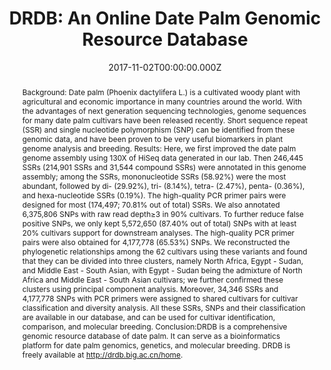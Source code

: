 ﻿---
title: "DRDB: An Online Date Palm Genomic Resource Database"
publication_types: ["2"]
# Author notes (optional)
authors: 
  - Zilong He
  - Chengwei Zhang
  - Wanfei Liu
  - Qiang Lin
  - Ting Wei
  - Hasan A Aljohi
  - Weihua-Chen
  - Songnian Hu


# Author notes (optional)
author_notes: []

publication_short: 
abstract: >-
  Background: Date palm (Phoenix dactylifera L.) is a cultivated woody plant with agricultural and economic importance in many countries around the world. With the advantages of next generation sequencing technologies, genome sequences for many date palm cultivars have been released recently. Short sequence repeat (SSR) and single nucleotide polymorphism (SNP) can be identified from these genomic data, and have been proven to be very useful biomarkers in plant genome analysis and breeding. Results: Here, we first improved the date palm genome assembly using 130X of HiSeq data generated in our lab. Then 246,445 SSRs (214,901 SSRs and 31,544 compound SSRs) were annotated in this genome assembly; among the SSRs, mononucleotide SSRs (58.92%) were the most abundant, followed by di- (29.92%), tri- (8.14%), tetra- (2.47%), penta- (0.36%), and hexa-nucleotide SSRs (0.19%). The high-quality PCR primer pairs were designed for most (174,497; 70.81% out of total) SSRs. We also annotated 6,375,806 SNPs with raw read depth≥3 in 90% cultivars. To further reduce false positive SNPs, we only kept 5,572,650 (87.40% out of total) SNPs with at least 20% cultivars support for downstream analyses. The high-quality PCR primer pairs were also obtained for 4,177,778 (65.53%) SNPs. We reconstructed the phylogenetic relationships among the 62 cultivars using these variants and found that they can be divided into three clusters, namely North Africa, Egypt - Sudan, and Middle East - South Asian, with Egypt - Sudan being the admixture of North Africa and Middle East - South Asian cultivars; we further confirmed these clusters using principal component analysis. Moreover, 34,346 SSRs and 4,177,778 SNPs with PCR primers were assigned to shared cultivars for cultivar classification and diversity analysis. All these SSRs, SNPs and their classification are available in our database, and can be used for cultivar identification, comparison, and molecular breeding. Conclusion:DRDB is a comprehensive genomic resource database of date palm. It can serve as a bioinformatics platform for date palm genomics, genetics, and molecular breeding. DRDB is freely available at http://drdb.big.ac.cn/home.
draft: false
featured: ture

slides: null
url_pdf: 'h'
image:
  caption: ""
  focal_point: ""
  preview_only: false
summary: ""
url_dataset: ""
url_project: ""
url_source: ""
url_video: ""

doi: 10.3389/fpls.2017.01889
tags:
  -Front Plant Sci
publication: Front Plant Sci
projects: []
date: 2017-11-02T00:00:00.000Z
url_slides: ""
publishDate: 2017-01-01T00:00:00.000Z
url_poster: ""
url_code: ""
---

